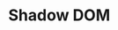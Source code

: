 # Shadow DOM

<div id="example"></div>
<script type="application/javascript">
  new Vue({
    el: '#example',
    template: '<live-code class="full" :template="code" mode="html>iframe" :debounce="200" />',
    data: {
      code:
`
<base href="${host}" /><script src="./importmap.js"><\/script>

<style>
  html, body {
    margin: 0; padding: 0;
    height: 100%; width: 100%;
    background: #333;
  }
  div {
    width: 100%;
    height: 100%;
  }
  lume-element3d {
    background: deeppink;
    font-family: sans serif;
    border-radius: 5px;
  }
</style>

<script type="module">
  import 'lume'
<\/script>

<!--
<div id="div1" class="hasShadow">
  <lume-element3d
    class="rotate"
    size="100 100"
    rotation="0 -70 0"
    align-point="0.5 0.5 0.5"
    mount-point="0.5 0.5 0.5"
  >
    <h3 align="center">Hello 3D world!</h3>
  </lume-element3d>
</div>

<script type=module>
  const root = div1.attachShadow({mode: 'open'})
  root.innerHTML = \`
    <lume-scene>
      <slot></slot>
    </lume-scene>
  \`
<\/script>

<div id="div2" class="hasShadow">
  <lume-ambient-light intensity="0.7"></lume-ambient-light>
  <lume-point-light intensity="0.7" align-point="0.5 0.5" position="300 0 300"></lume-point-light>
  <lume-box
    class="rotate"
    size="100 100 100"
    color="cornflowerblue"
    rotation="0 -70 0"
    align-point="0.5 0.5 0.5"
    mount-point="0.5 0.5 0.5"
  >
    <h3 align="center">Hello 3D world!</h3>
  </lume-box>
</div>

<script type=module>
  const root = div2.attachShadow({mode: 'open'})
  root.innerHTML = \`
    <lume-scene webgl enable-css="false">
      <slot></slot>
    </lume-scene>
  \`
<\/script>

<div id="div3" class="hasShadow">
  <lume-element3d
    class="rotate"
    size="100 100"
    rotation="0 -70 0"
    align-point="0.5 0.5 0.5"
    mount-point="0.5 0.5 0.5"
  >
    <h3 align="center">Hello 3D world!</h3>
  </lume-element3d>
</div>

<script type=module>
  const root = div3.attachShadow({mode: 'open'})
  root.innerHTML = \`
    <lume-scene>
      <lume-element3d align-point="0.25 0.25">
        <slot></slot>
      </lume-element3d>
    </lume-scene>
  \`
<\/script>

<div id="div4" class="hasShadow">
  <lume-ambient-light intensity="0.7"></lume-ambient-light>
  <lume-point-light intensity="0.7" align-point="0.5 0.5" position="300 0 300"></lume-point-light>
  <lume-box
    class="rotate"
    size="100 100 100"
    color="cornflowerblue"
    rotation="0 -70 0"
    align-point="0.5 0.5 0.5"
    mount-point="0.5 0.5 0.5"
  >
    <h3 align="center">Hello 3D world!</h3>
  </lume-box>
</div>

<script type=module>
  const root = div4.attachShadow({mode: 'open'})
  root.innerHTML = \`
    <lume-scene webgl enable-css="false">
      <lume-element3d align-point="0.75 0.25">
        <slot></slot>
      </lume-element3d>
    </lume-scene>
  \`
<\/script>

<div id="div5" class="hasShadow">
  <lume-element3d>
    <lume-element3d
      class="rotate"
      size="100 100"
      rotation="0 -70 0"
      align-point="0.5 0.5 0.5"
      mount-point="0.5 0.5 0.5"
    >
      <h3 align="center">Hello 3D world!</h3>
    </lume-element3d>
  </lume-element3d>
</div>

<div id="div6" class="hasShadow">
  <lume-element3d
      id="node1"
      align-point="1 1"
      size="100 100"
      style="background: skyblue;"
  >
    <lume-element3d
      id="node2"
      class="rotate"
      size="100 100"
      rotation="0 -70 0"
      align-point="1 1"
      mount-point="0 0 0.5"
    >
      <h3 align="center">Hello 3D world!</h3>
    </lume-element3d>
  </lume-element3d>
</div>

<script type=module>
  const root = div6.attachShadow({mode: 'open'})
  root.innerHTML = \`
    <lume-scene id="scene1">
      <lume-element3d id="node3 "size="10 10" align-point="0.25 0.25" style="background: pink;">
        <slot></slot>
      </lume-element3d>
    </lume-scene>
  \`
<\/script>

<div id="div7" class="hasShadow">
  <lume-ambient-light intensity="0.7"></lume-ambient-light>
  <lume-point-light intensity="0.7" align-point="0.5 0.5" position="300 0 300"></lume-point-light>
  <lume-element3d
      id="node1"
      align-point="1 1"
      size="100 100"
      style="background: skyblue;"
  >
    <lume-box
      id="node2"
      class="rotate"
      size="100 100 100"
      rotation="0 -70 0"
      align-point="1 1"
      mount-point="0 0 0.5"
      color="cornflowerblue"
    >
      <h3 align="center">Hello 3D world!</h3>
    </lume-box>
  </lume-element3d>
</div>

<script type=module>
  const root = div7.attachShadow({mode: 'open'})
  root.innerHTML = \`
    <lume-scene id="scene1" webgl>
      <lume-element3d id="node3 "size="10 10" align-point="0.25 0.25" style="background: pink;">
        <slot></slot>
      </lume-element3d>
    </lume-scene>
  \`
<\/script>

<div id="div8" class="hasShadow">
  <lume-element3d
      id="node1"
      align-point="1 1"
      size="100 100"
      style="background: skyblue;"
  >
    <lume-box
      id="node2"
      class="rotate"
      size="100 100 100"
      rotation="0 -70 0"
      align-point="1 1"
      mount-point="0 0 0.5"
      color="cornflowerblue"
    >
      <h3 align="center">Hello 3D world!</h3>
    </lume-box>
  </lume-element3d>
</div>

<script type=module>
  const root = div8.attachShadow({mode: 'open'})
  root.innerHTML = \`
    <lume-scene id="scene1" webgl>
      <lume-element3d id="node3 "size="10 10" align-point="0.25 0.25" style="background: pink;">
        <lume-ambient-light intensity="0.7"></lume-ambient-light>
        <lume-point-light intensity="0.7" align-point="0.5 0.5" position="300 0 300"></lume-point-light>
        <slot></slot>
      </lume-element3d>
    </lume-scene>
  \`
<\/script>

<div id="div9" class="hasShadow">
  <lume-ambient-light intensity="0.7"></lume-ambient-light>
  <lume-point-light intensity="0.7" align-point="0.5 0.5" position="300 0 300"></lume-point-light>
  <lume-element3d
      id="node1"
      align-point="1 1"
      size="100 100"
      style="background: skyblue;"
  >
    <lume-box
      id="node2"
      class="rotate"
      size="100 100 100"
      rotation="0 -70 0"
      align-point="1 1"
      mount-point="0 0 0.5"
      color="cornflowerblue"
    >
      <h3 align="center">Hello 3D world!</h3>
    </lume-box>
  </lume-element3d>
</div>

<script type=module>
  const root = div9.attachShadow({mode: 'open'})
  root.innerHTML = \`
    <lume-scene id="scene1" webgl>
      <lume-element3d id="node3 "size="10 10" align-point="0.25 0.25" style="background: pink;">
        <slot></slot>
      </lume-element3d>
    </lume-scene>
  \`
  const root2 = node1.attachShadow({mode: 'open'})
  root2.innerHTML = '<slot></slot>'
<\/script>
-->

<div id="div9" class="hasShadow">
  <lume-ambient-light intensity="0.7"></lume-ambient-light>
  <lume-point-light intensity="0.7" align-point="0.5 0.5" position="300 0 300"></lume-point-light>
  <lume-element3d
      id="node1"
      align-point="1 1"
      size="100 100"
      style="background: skyblue;"
  >
    <lume-box
      id="node2"
      class="rotate"
      size="100 100 100"
      rotation="0 -70 0"
      align-point="1 1"
      mount-point="0 0 0.5"
      color="cornflowerblue"
    >
      <h3 align="center">Hello 3D world!</h3>
    </lume-box>
  </lume-element3d>
</div>

<script type=module>
  const root = div9.attachShadow({mode: 'open'})
  root.innerHTML = \`
    <lume-scene id="scene1" webgl>
      <lume-element3d id="node3 "size="10 10" align-point="0.25 0.25" style="background: pink;">
        <slot></slot>
      </lume-element3d>
    </lume-scene>
  \`
  const root2 = node1.attachShadow({mode: 'open'})
  root2.innerHTML = \`
    <lume-box size="60 60 60" align-point="1 1" color="teal">
      <slot></slot>
    </lume-box>
  \`
<\/script>

<script>
  for (const el of Array.from(document.querySelectorAll('.rotate'))) {
    el.rotation = (x, y, z) => [x, ++y, z]
  }
<\/script>

`
    },
  })
</script>
